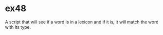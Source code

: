 # ex48
A script that will see if a word is in a lexicon and if it is, it will match the word with its type.
